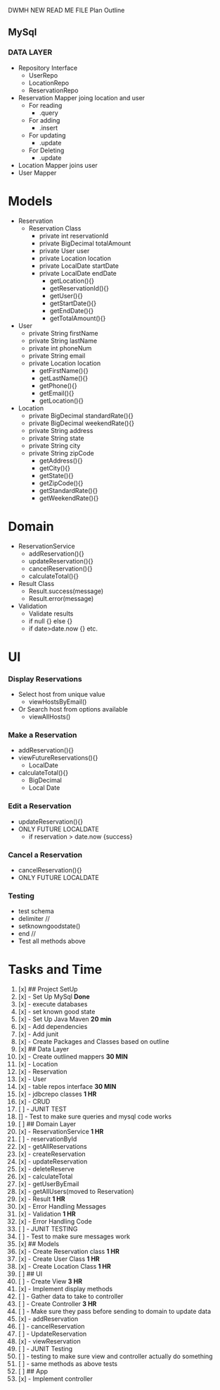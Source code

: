 DWMH NEW READ ME FILE
Plan Outline
## MySql
### DATA LAYER
- Repository Interface
  - UserRepo
  - LocationRepo
  - ReservationRepo
- Reservation Mapper joing location and user
  - For reading
    - .query
  - For adding
    - .insert
  - For updating
    - .update
  - For Deleting
    - .update
- Location Mapper joins user
- User Mapper 
# Models
- Reservation
  - Reservation Class
    - private int reservationId
    - private BigDecimal totalAmount
    - private User user
    - private Location location
    - private LocalDate startDate
    - private LocalDate endDate
      - getLocation(){}
      - getReservationId(){}
      - getUser(){}
      - getStartDate(){}
      - getEndDate(){}
      - getTotalAmount(){}
- User
  - private String firstName
  - private String lastName
  - private int phoneNum
  - private String email
  - private Location location
    - getFirstName(){}
    - getLastName(){}
    - getPhone(){}
    - getEmail(){}
    - getLocation(){}
- Location
  - private BigDecimal standardRate(){}
  - private BigDecimal weekendRate(){}
  - private String address
  - private String state
  - private String city
  - private String zipCode 
    - getAddress(){}
    - getCity(){}
    - getState(){}
    - getZipCode(){}
    - getStandardRate(){}
    - getWeekendRate(){}
  
# Domain
- ReservationService
  - addReservation(){}
  - updateReservation(){}
  - cancelReservation(){}
  - calculateTotal(){}
- Result Class
  - Result.success(message)
  - Result.error(message)
- Validation
  - Validate results
  - if null {} else {}
  - if date>date.now {} etc.
# UI
### Display Reservations
  - Select host from unique value
    - viewHostsByEmail() 
  - Or Search host from options available
    - viewAllHosts()
### Make a Reservation
  - addReservation(){}
  - viewFutureReservations(){}
    - LocalDate
  - calculateTotal(){}
    - BigDecimal
    - Local Date
### Edit a Reservation
  - updateReservation(){}
  - ONLY FUTURE LOCALDATE
    - if reservation > date.now {success}
### Cancel a Reservation
  - cancelReservation(){}
  - ONLY FUTURE LOCALDATE
### Testing
- test schema 
- delimiter //
- setknowngoodstate()
- end //
- Test all methods above


# Tasks and Time

1. [x] ## Project SetUp 
2. [x] - Set Up MySql **Done**
3. [x]   - execute databases 
4. [x]   - set known good state
5. [x] - Set Up Java Maven **20 min**
6. [x]   - Add dependencies
7. [x]   - Add junit
8. [x]   - Create Packages and Classes based on outline 
9. [x] ## Data Layer 
10. [x]   - Create outlined mappers **30 MIN**
11. [x]   - Location
12. [x]   - Reservation
13. [x]   - User
14. [x]   - table repos interface **30 MIN**
15. [x]   - jdbcrepo classes **1 HR**
16. [x]   - CRUD
17. [ ]   - JUNIT TEST
18. []   - Test to make sure queries and mysql code works
19. [ ] ## Domain Layer
20. [x] - ReservationService **1 HR**
21. [ ]   - reservationById
22. [x]   - getAllReservations
23. [x]   - createReservation
24. [x]   - updateReservation
25. [x]   - deleteReserve
26. [x]   - calculateTotal
27. [x]   - getUserByEmail
28. [x]   - getAllUsers(moved to Reservation)
29. [x] - Result **1 HR**
30. [x]   - Error Handling Messages
31. [x] - Validation **1 HR**
32. [x]   - Error Handling Code   
33. [ ] - JUNIT TESTING
34. [ ]   - Test to make sure messages work
35. [x] ## Models
36. [x] - Create Reservation class  **1 HR**
37. [x] - Create User Class **1 HR**
38. [x] - Create Location Class **1 HR**
39. [ ] ## UI
40. [ ] - Create View **3 HR**
41. [x]   - Implement display methods
42. [ ]   - Gather data to take to controller
43. [ ] - Create Controller **3 HR**
44. [ ]   - Make sure they pass before sending to domain to update data
45. [x]   - addReservation
46. [ ]   - cancelReservation
47. [ ]   - UpdateReservation
48. [x]   - viewReservation
49. [ ] - JUNIT Testing
50. [ ]   - testing to make sure view and controller actually do something
51. [ ]   - same methods as above tests
52. [ ] ## App
53. [x] - Implement controller
